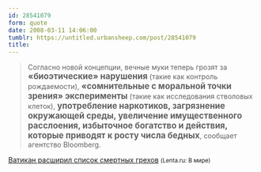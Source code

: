 ```yaml
---
id: 28541079
form: quote
date: 2008-03-11 14:06:00
tumblr: https://untitled.urbansheep.com/post/28541079
title: 
---
```


<blockquote>
Согласно новой концепции, вечные муки теперь грозят за <big style="font-weight:bold;">«биоэтические» нарушения</big> (такие как контроль рождаемости), <big style="font-weight:bold;">«сомнительные с моральной точки зрения» эксперименты</big> (такие как исследования стволовых клеток), <big style="font-weight:bold;">употребление наркотиков, загрязнение окружающей среды, увеличение имущественного расслоения, избыточное богатство и действия, которые приводят к росту числа бедных</big>, сообщает агентство Bloomberg.
</blockquote>

<a href="http://lenta.ru/news/2008/03/10/vatican/">Ватикан расширил список смертных грехов</a> <small>(Lenta.ru: В мире)</small>
